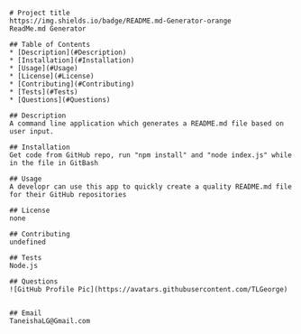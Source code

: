 
    # Project title
    https://img.shields.io/badge/README.md-Generator-orange
    ReadMe.md Generator 
 
    ## Table of Contents
    * [Description](#Description)
    * [Installation](#Installation)
    * [Usage](#Usage)
    * [License](#License)
    * [Contributing](#Contributing)
    * [Tests](#Tests)
    * [Questions](#Questions)
    
    ## Description
    A command line application which generates a README.md file based on user input.

    ## Installation
    Get code from GitHub repo, run "npm install" and "node index.js" while in the file in GitBash

    ## Usage
    A developr can use this app to quickly create a quality README.md file for their GitHub repositories

    ## License
    none

    ## Contributing
    undefined

    ## Tests
    Node.js

    ## Questions
    ![GitHub Profile Pic](https://avatars.githubusercontent.com/TLGeorge)
      
    
    ## Email
    TaneishaLG@Gmail.com
    
    